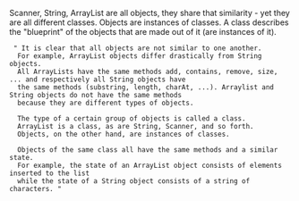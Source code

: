 Scanner, String, ArrayList are all objects, they share that similarity - yet they are all different classes. 
Objects are instances of classes. A class describes the "blueprint" of the objects that are made out of it (are instances of it).

     " It is clear that all objects are not similar to one another. 
      For example, ArrayList objects differ drastically from String objects. 
      All ArrayLists have the same methods add, contains, remove, size, ... and respectively all String objects have 
      the same methods (substring, length, charAt, ...). Arraylist and String objects do not have the same methods 
      because they are different types of objects.

      The type of a certain group of objects is called a class. 
      ArrayList is a class, as are String, Scanner, and so forth. 
      Objects, on the other hand, are instances of classes.

      Objects of the same class all have the same methods and a similar state. 
      For example, the state of an ArrayList object consists of elements inserted to the list 
      while the state of a String object consists of a string of characters. "
